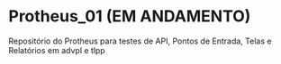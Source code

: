 # Protheus_01 (EM ANDAMENTO)
Repositório do Protheus para testes de API, Pontos de Entrada, Telas e Relatórios em advpl e tlpp
